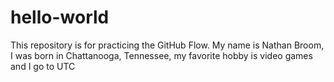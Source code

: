 # hello-world
This repository is for practicing the GitHub Flow.
My name is Nathan Broom, I was born in Chattanooga, Tennessee, my favorite hobby is video games and I go to UTC
